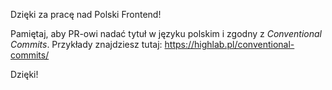 Dzięki za pracę nad Polski Frontend!

Pamiętaj, aby PR-owi nadać tytuł w języku polskim i zgodny z _Conventional Commits_. Przykłady znajdziesz tutaj: https://highlab.pl/conventional-commits/

Dzięki!
